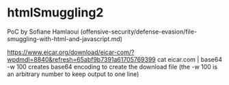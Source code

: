 # htmlSmuggling2
PoC by Sofiane Hamlaoui (offensive-security/defense-evasion/file-smuggling-with-html-and-javascript.md)


https://www.eicar.org/download/eicar-com/?wpdmdl=8840&refresh=65abf9b7391a61705769399
cat eicar.com  | base64 -w 100  creates base64 encoding to create the download file (the -w 100 is an arbitrary number to keep output to one line)
